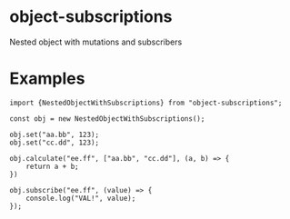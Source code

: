 # object-subscriptions
Nested object with mutations and subscribers

# Examples

    import {NestedObjectWithSubscriptions} from "object-subscriptions";
    
    const obj = new NestedObjectWithSubscriptions();
    
    obj.set("aa.bb", 123);
    obj.set("cc.dd", 123);
    
    obj.calculate("ee.ff", ["aa.bb", "cc.dd"], (a, b) => {
        return a + b;
    })
    
    obj.subscribe("ee.ff", (value) => {
        console.log("VAL!", value);
    });